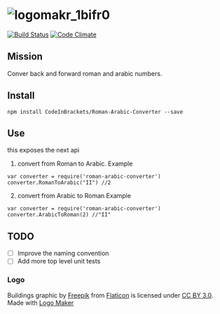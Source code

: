 # ![logomakr_1bifr0](https://cloud.githubusercontent.com/assets/3071208/23046575/ea4241d6-f46f-11e6-865a-6c48da938436.png)

[![Build Status](https://travis-ci.org/CodeInBrackets/Roman-Arabic-Converter.svg?branch=master)](https://travis-ci.org/CodeInBrackets/Roman-Arabic-Converter)
[![Code Climate](https://codeclimate.com/github/CodeInBrackets/Roman-Arabic-Converter/badges/gpa.svg)](https://codeclimate.com/github/CodeInBrackets/Roman-Arabic-Converter)

## Mission

Conver back and forward roman and arabic numbers.

## Install 

```
npm install CodeInBrackets/Roman-Arabic-Converter --save
```

## Use

this exposes the next api

1. convert from Roman to Arabic. 
Example
```
var converter = require('roman-arabic-converter')
converter.RomanToArabic("II") //2
```

2. convert from Arabic to Roman
Example
```
var converter = require('roman-arabic-converter')
converter.ArabicToRoman(2) //"II"
```

## TODO
- [ ] Improve the naming convention
- [ ] Add more top level unit tests

### Logo

Buildings graphic by <a href="http://www.flaticon.com/authors/freepik">Freepik</a> from <a href="http://www.flaticon.com/">Flaticon</a> is licensed under <a href="http://creativecommons.org/licenses/by/3.0/" title="Creative Commons BY 3.0">CC BY 3.0</a>. Made with <a href="http://logomakr.com" title="Logo Maker">Logo Maker</a>
